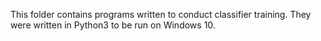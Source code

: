 This folder contains programs written to conduct classifier training. They were written in Python3 to be run on Windows 10.

